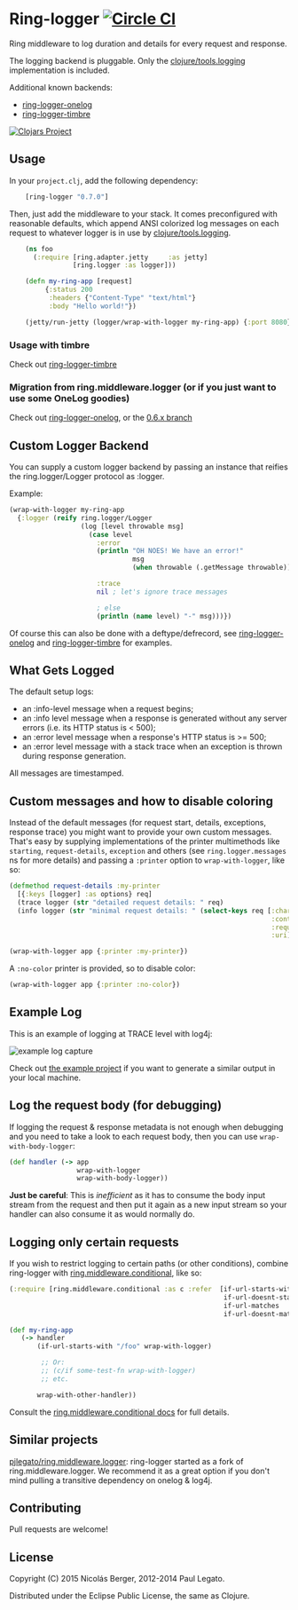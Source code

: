 # Ring-logger [![Circle CI](https://circleci.com/gh/nberger/ring-logger.svg?style=svg)](https://circleci.com/gh/nberger/ring-logger)

Ring middleware to log duration and details for every request and response.

The logging backend is pluggable. Only the [clojure/tools.logging](https://github.com/clojure/tools.logging) implementation is included.

Additional known backends:

* [ring-logger-onelog](https://github.com/nberger/ring-logger-onelog)
* [ring-logger-timbre](https://github.com/nberger/ring-logger-timbre)

[![Clojars Project](http://clojars.org/ring-logger/latest-version.svg)](http://clojars.org/ring-logger)


## Usage

In your `project.clj`, add the following dependency:

```clojure
    [ring-logger "0.7.0"]
```


Then, just add the middleware to your stack. It comes preconfigured with
reasonable defaults, which append ANSI colorized log messages on each
request to whatever logger is in use by [clojure/tools.logging](https://github.com/clojure/tools.logging).

```clojure
    (ns foo
      (:require [ring.adapter.jetty     :as jetty]
                [ring.logger :as logger]))

    (defn my-ring-app [request]
         {:status 200
          :headers {"Content-Type" "text/html"}
          :body "Hello world!"})

    (jetty/run-jetty (logger/wrap-with-logger my-ring-app) {:port 8080})
```


### Usage with timbre

Check out [ring-logger-timbre](https://github.com/nberger/ring-logger-timbre)

### Migration from ring.middleware.logger (or if you just want to use some OneLog goodies)

Check out [ring-logger-onelog](https://github.com/nberger/ring-logger-onelog), or the
[0.6.x branch](https://github.com/nberger/ring-logger/tree/0.6.x)

## Custom Logger Backend

You can supply a custom logger backend by passing an instance that reifies
the ring.logger/Logger protocol as :logger.

Example:

```clojure
(wrap-with-logger my-ring-app
  {:logger (reify ring.logger/Logger
                  (log [level throwable msg]
                    (case level
                      :error
                      (println "OH NOES! We have an error!"
                               msg
                               (when throwable (.getMessage throwable)))

                      :trace
                      nil ; let's ignore trace messages

                      ; else
                      (println (name level) "-" msg)))})
```

Of course this can also be done with a deftype/defrecord,
see [ring-logger-onelog](https://github.com/nberger/ring-logger-onelog) and
[ring-logger-timbre](https://github.com/nberger/ring-logger-timbre) for examples.


## What Gets Logged

The default setup logs:

* an :info-level message when a request begins;
* an :info level message when a response is generated without any server
errors (i.e. its HTTP status is < 500);
* an :error level message when a response's HTTP status is >= 500;
* an :error level message with a stack trace when an exception is thrown during response generation.

All messages are timestamped.


## Custom messages and how to disable coloring

Instead of the default messages (for request start, details, exceptions, response trace) you might want to
provide your own custom messages. That's easy by supplying implementations of the printer multimethods
like `starting`, `request-details`, `exception` and others (see `ring.logger.messages` ns for more details)
and passing a `:printer` option to `wrap-with-logger`, like so:

```clojure
(defmethod request-details :my-printer
  [{:keys [logger] :as options} req]
  (trace logger (str "detailed request details: " req)
  (info logger (str "minimal request details: " (select-keys req [:character-encoding
                                                                  :content-length
                                                                  :request-method
                                                                  :uri]))))

(wrap-with-logger app {:printer :my-printer})
```

A `:no-color` printer is provided, so to disable color:

```clojure
(wrap-with-logger app {:printer :no-color})
```

## Example Log

This is an example of logging at TRACE level with log4j:

![example log capture](https://raw.githubusercontent.com/nberger/ring-logger/master/example/log-capture.png)

Check out [the example project](example) if you want to generate a similar output in your local machine.

## Log the request body (for debugging)

If logging the request & response metadata is not enough when debugging and you need to take a look to
each request body, then you can use `wrap-with-body-logger`:

```clojure
(def handler (-> app
                 wrap-with-logger
                 wrap-with-body-logger))
```

__Just be careful__: This is _inefficient_ as it has to consume the body input stream from the request
and then put it again as a new input stream so your handler can also consume it as would normally do.

## Logging only certain requests

If you wish to restrict logging to certain paths (or other
conditions), combine ring-logger with
[ring.middleware.conditional](https://github.com/pjlegato/ring.middleware.conditional), like so:

```clojure
(:require [ring.middleware.conditional :as c :refer  [if-url-starts-with
                                                      if-url-doesnt-start-with
                                                      if-url-matches
                                                      if-url-doesnt-match]])

(def my-ring-app
   (-> handler
       (if-url-starts-with "/foo" wrap-with-logger)

        ;; Or:
        ;; (c/if some-test-fn wrap-with-logger)
        ;; etc.

       wrap-with-other-handler))
```

Consult the [ring.middleware.conditional docs](https://github.com/pjlegato/ring.middleware.conditional) for full details.

## Similar projects

[pjlegato/ring.middleware.logger](http://github.com/pjlegato/ring.middleware.logger): ring-logger started as a fork
of ring.middleware.logger. We recommend it as a great option if you don't mind pulling a transitive dependency on onelog & log4j.

## Contributing

Pull requests are welcome!

## License

Copyright (C) 2015 Nicolás Berger, 2012-2014 Paul Legato.

Distributed under the Eclipse Public License, the same as Clojure.
